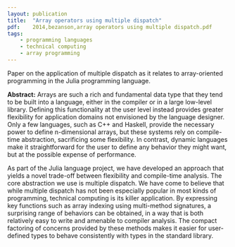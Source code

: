 ```yaml
---
layout: publication
title:  "Array operators using multiple dispatch"
pdf:    2014,bezanson,array operators using multiple dispatch.pdf
tags:
    - programming languages
    - technical computing
    - array programming
---
```


Paper on the application of multiple dispatch as it relates to array-oriented programming in the Julia programming language.

**Abstract:** Arrays are such a rich and fundamental data type that they tend to be built into a language, either in the compiler or in a large low-level library. Defining this functionality at the user level instead provides greater flexibility for application domains not envisioned by the language designer. Only a few languages, such as C++ and Haskell, provide the necessary power to define n-dimensional arrays, but these systems rely on compile-time abstraction, sacrificing some flexibility. In contrast, dynamic languages make it straightforward for the user to define any behavior they might want, but at the possible expense of performance. 

As part of the Julia language project, we have developed an approach that yields a novel trade-off between flexibility and compile-time analysis. The core abstraction we use is multiple dispatch. We have come to believe that while multiple dispatch has not been especially popular in most kinds of programming, technical computing is its killer application. By expressing key functions such as array indexing using multi-method signatures, a surprising range of behaviors can be obtained, in a way that is both relatively easy to write and amenable to compiler analysis. The compact factoring of concerns provided by these methods makes it easier for user-defined types to behave consistently with types in the standard library.
